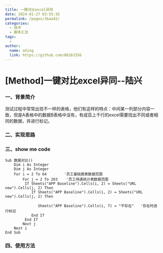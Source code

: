 ```yaml
---
title: 一键对比excel异同
date: 2024-01-27 03:55:35
permalink: /pages/3baa42/
categories:
  - 技术
  - 脚本汇总
tags:
  - 
author: 
  name: aXing
  link: https://github.com/08163356
---
```





# [Method\]一键对比excel异同--陆兴

### 一、背景简介

测试过程中常常出现不一样的表格，他们有这样的特点：中间某一列部分内容一致，但是A表格中的数据B表格中没有，有成百上千行的excel需要找出不同或者相同的数据，并进行标记。

### 二、实现思路



### 三、show me code

```vbscript
Sub 数据对比()
    Dim i As Integer
    Dim j As Integer
    For i = 2 To 64        '员工基础报表数据范围
        For j = 2 To 203    '员工待遇统计表数据范围
         If Sheets("APP Baseline").Cells(i, 2) = Sheets("URL new").Cells(j, 2) Then
            If Sheets("APP Baseline").Cells(i, 2) = Sheets("URL new").Cells(j, 2) Then

               Sheets("APP Baseline").Cells(i, 7) = "不存在"   '存在时进行标记
            End If
         End If
        Next j
    Next i
End Sub
```

### 四、使用方法

